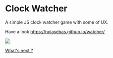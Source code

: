# Clock Watcher
A simple JS clock watcher game with some of UX.

Have a look
https://holasebas.github.io/watcher/

![](https://holasebas.github.io/watcher/preview.png)

[What's next ? ](https://twitter.com/someofseb)
